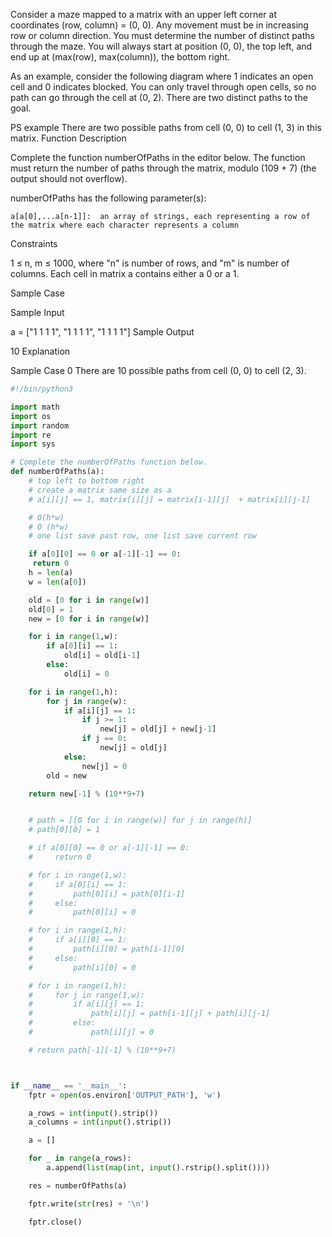 Consider a maze mapped to a matrix with an upper left corner at coordinates (row, column) = (0, 0). Any movement must be in increasing row or column direction. You must determine the number of distinct paths through the maze. You will always start at position (0, 0), the top left, and end up at (max(row), max(column)), the bottom right.

As an example, consider the following diagram where 1 indicates an open cell and 0 indicates blocked. You can only travel through open cells, so no path can go through the cell at (0, 2). There are two distinct paths to the goal.

PS example
There are two possible paths from cell (0, 0) to cell (1, 3) in this matrix.
Function Description

Complete the function numberOfPaths in the editor below. The function must return the number of paths through the matrix, modulo (109 + 7) (the output should not overflow).



numberOfPaths has the following parameter(s):

    a[a[0],...a[n-1]]:  an array of strings, each representing a row of the matrix where each character represents a column



Constraints

1 ≤ n, m ≤ 1000, where "n" is number of rows, and "m" is number of columns.
Each cell in matrix a contains either a 0 or a 1.

 
Sample Case

Sample Input

a = ["1 1 1 1", "1 1 1 1", "1 1 1 1"]
Sample Output

10
Explanation

Sample Case 0
There are 10 possible paths from cell (0, 0) to cell (2, 3).


```python
#!/bin/python3

import math
import os
import random
import re
import sys

# Complete the numberOfPaths function below.
def numberOfPaths(a):
    # top left to bottom right
    # create a matrix same size as a
    # a[i][j] == 1, matrix[i][j] = matrix[i-1][j]  + matrix[i][j-1]

    # O(h*w)
    # O (h*w)
    # one list save past row, one list save current row

    if a[0][0] == 0 or a[-1][-1] == 0:
     return 0
    h = len(a)
    w = len(a[0])

    old = [0 for i in range(w)]
    old[0] = 1
    new = [0 for i in range(w)]

    for i in range(1,w):
        if a[0][i] == 1:
            old[i] = old[i-1]
        else:
            old[i] = 0

    for i in range(1,h):
        for j in range(w):
            if a[i][j] == 1:
                if j >= 1:
                    new[j] = old[j] + new[j-1]
                if j == 0:
                    new[j] = old[j]
            else:
                new[j] = 0
        old = new

    return new[-1] % (10**9+7)


    # path = [[0 for i in range(w)] for j in range(h)]
    # path[0][0] = 1

    # if a[0][0] == 0 or a[-1][-1] == 0:
    #     return 0

    # for i in range(1,w):
    #     if a[0][i] == 1:
    #         path[0][i] = path[0][i-1]
    #     else:
    #         path[0][i] = 0

    # for i in range(1,h):
    #     if a[i][0] == 1:
    #         path[i][0] = path[i-1][0]
    #     else:
    #         path[i][0] = 0

    # for i in range(1,h):
    #     for j in range(1,w):
    #         if a[i][j] == 1:
    #             path[i][j] = path[i-1][j] + path[i][j-1]
    #         else:
    #             path[i][j] = 0

    # return path[-1][-1] % (10**9+7)



if __name__ == '__main__':
    fptr = open(os.environ['OUTPUT_PATH'], 'w')

    a_rows = int(input().strip())
    a_columns = int(input().strip())

    a = []

    for _ in range(a_rows):
        a.append(list(map(int, input().rstrip().split())))

    res = numberOfPaths(a)

    fptr.write(str(res) + '\n')

    fptr.close()


```
